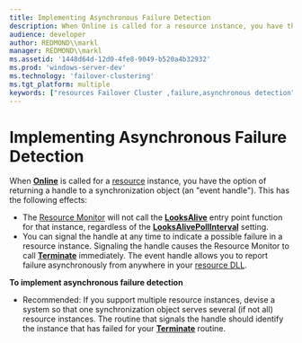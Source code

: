 ```yaml
---
title: Implementing Asynchronous Failure Detection
description: When Online is called for a resource instance, you have the option of returning a handle to a synchronization object (an \ 0034;event handle \ 0034;).
audience: developer
author: REDMOND\\markl
manager: REDMOND\\markl
ms.assetid: '1448d64d-12d0-4fe8-9049-b520a4b32932'
ms.prod: 'windows-server-dev'
ms.technology: 'failover-clustering'
ms.tgt_platform: multiple
keywords: ["resources Failover Cluster ,failure,asynchronous detection", "resource failure Failover Cluster ,asynchronous detection"]
---
```


# Implementing Asynchronous Failure Detection

When [**Online**](online.md) is called for a [resource](resources.md) instance, you have the option of returning a handle to a synchronization object (an "event handle"). This has the following effects:

-   The [Resource Monitor](resource-monitor.md) will not call the [**LooksAlive**](looksalive.md) entry point function for that instance, regardless of the [**LooksAlivePollInterval**](resources-looksalivepollinterval.md) setting.
-   You can signal the handle at any time to indicate a possible failure in a resource instance. Signaling the handle causes the Resource Monitor to call [**Terminate**](terminate.md) immediately. The event handle allows you to report failure asynchronously from anywhere in your [resource DLL](resource-dlls.md).

**To implement asynchronous failure detection**

-   Recommended: If you support multiple resource instances, devise a system so that one synchronization object serves several (if not all) resource instances. The routine that signals the handle should identify the instance that has failed for your [**Terminate**](terminate.md) routine.

 

 




